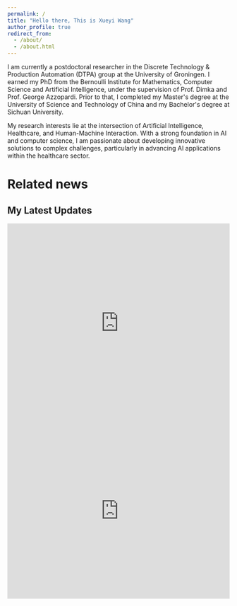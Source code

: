 ```yaml
---
permalink: /
title: "Hello there, This is Xueyi Wang"
author_profile: true
redirect_from: 
  - /about/
  - /about.html    
---
```


I am currently a postdoctoral researcher in the Discrete Technology & Production Automation (DTPA) group at the University of Groningen. I earned my PhD from the Bernoulli Institute for Mathematics, Computer Science and Artificial Intelligence, under the supervision of Prof. Dimka and Prof. George Azzopardi. Prior to that, I completed my Master's degree at the University of Science and Technology of China and my Bachelor's degree at Sichuan University.​

My research interests lie at the intersection of Artificial Intelligence, Healthcare, and Human-Machine Interaction. With a strong foundation in AI and computer science, I am passionate about developing innovative solutions to complex challenges, particularly in advancing AI applications within the healthcare sector.

<!-- ## You can reach me at
- [LinkedIn](https://www.linkedin.com/in/xueyiwang/)
- [X (Twitter)](https://x.com/XueyiWang_) -->


# Related news
## My Latest Updates
<iframe src="https://www.linkedin.com/embed/feed/update/urn:li:share:7193599189233082368" 
       height="450" width="100%" frameborder="0" allowfullscreen="" title="Embedded post"></iframe>

<iframe src="https://www.linkedin.com/embed/feed/update/urn:li:share:7310241744372051968?collapsed=1" height="399" width="504" frameborder="0" allowfullscreen="" title="Embedded post"></iframe>



